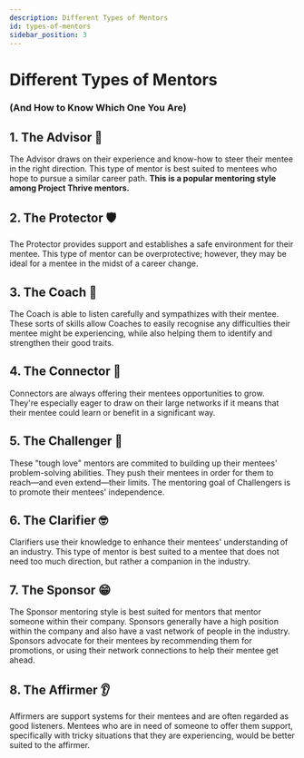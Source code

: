 ```yaml
---
description: Different Types of Mentors
id: types-of-mentors
sidebar_position: 3
---
```


# Different Types of Mentors
### (And How to Know Which One You Are)

## 1. The Advisor 💬

The Advisor draws on their experience and know-how to steer their mentee in the right direction. This type of mentor is best suited to mentees who hope to pursue a similar career path. **This is a popular mentoring style among Project Thrive mentors.**

## 2. The Protector 🛡

The Protector provides support and establishes a safe environment for their mentee. This type of mentor can be overprotective; however, they may be ideal for a mentee in the midst of a career change.

## 3. The Coach 🏈

The Coach is able to listen carefully and sympathizes with their mentee. These sorts of skills allow Coaches to easily recognise any difficulties their mentee might be experiencing, while also helping them to identify and strengthen their good traits.

## 4. The Connector 🔗

Connectors are always offering their mentees opportunities to grow. They're especially eager to draw on their large networks if it means that their mentee could learn or benefit in a significant way.

## 5. The Challenger 💪

These "tough love" mentors are commited to building up their mentees' problem-solving abilities. They push their mentees in order for them to reach—and even extend—their limits. The mentoring goal of Challengers is to promote their mentees' independence.

## 6. The Clarifier 🤓

Clarifiers use their knowledge to enhance their mentees' understanding of an industry. This type of mentor is best suited to a mentee that does not need too much direction, but rather a companion in the industry.

## 7. The Sponsor 😁

The Sponsor mentoring style is best suited for mentors that mentor someone within their company. Sponsors generally have a high position within the company and also have a vast network of people in the industry. Sponsors advocate for their mentees by recommending them for promotions, or using their network connections to help their mentee get ahead.

## 8. The Affirmer 👂

Affirmers are support systems for their mentees and are often regarded as good listeners. Mentees who are in need of someone to offer them support, specifically with tricky situations that they are experiencing, would be better suited to the affirmer. 

<!-- These last two mentor types (the Sponsor and the Affirmer) seem very similar to the Connector and the Coach respectively--consider combining or removing? -->